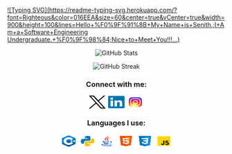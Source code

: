 <!--
**SenithVijayantha/SenithVijayantha** is a ✨ _special_ ✨ repository because its `README.md` (this file) appears on your GitHub profile.

Here are some ideas to get you started:

- 🔭 I’m currently working on ...
- 🌱 I’m currently learning ...
- 👯 I’m looking to collaborate on ...
- 🤔 I’m looking for help with ...
- 💬 Ask me about ...
- 📫 How to reach me: ...
- 😄 Pronouns: ...
- ⚡ Fun fact: ...
-->

<!--[![MasterHead](https://github.com/SenithVijayantha/SenithVijayantha/blob/main/banner%20(1).png?raw=true)](https://github.com/SenithVijayantha)-->

<!-- [![Anurag's GitHub stats](https://github-readme-stats.vercel.app/api?username=SenithVijayantha&show_icons=true&theme=radical&layout=donut)](https://github.com/anuraghazra/github-readme-stats) -->

[![Typing SVG](https://readme-typing-svg.herokuapp.com/?font=Righteous&color=016EEA&size=60&center=true&vCenter=true&width=900&height=100&lines=Hello+%F0%9F%91%8B+My+Name+is+Senith.;I+Am+a+Software+Engineering Undergraduate.+%F0%9F%98%84;Nice+to+Meet+You!!!...)](https://github.com/CodingAce123)

<p align="center">
  <img src="https://github-readme-stats.vercel.app/api?username=SenithVijayantha&show_icons=true&theme=radical&layout=donut" alt="GitHub Stats">
</p>

<p align="center">
  <img src="https://github-readme-streak-stats.herokuapp.com?user=SenithVijayantha&theme=radical&border_radius=4.2" alt="GitHub Streak">
</p>

<h3 align="center">Connect with me:</h3>
<p align="center">
<a href="https://twitter.com/SenithSV" target="blank"><img align="center" src="https://raw.githubusercontent.com/devicons/devicon/55609aa5bd817ff167afce0d965585c92040787a/icons/twitter/twitter-original.svg" alt="" height="30" width="40" /></a>
<a href="https://www.linkedin.com/in/senith-vijayantha-380974260/" target="blank"><img align="center" src="https://raw.githubusercontent.com/devicons/devicon/55609aa5bd817ff167afce0d965585c92040787a/icons/linkedin/linkedin-original.svg" alt="" height="30" width="40" /></a>
<a href="https://www.instagram.com/master_senith/" target="blank"><img align="center" src="https://raw.githubusercontent.com/SenithVijayantha/SenithVijayantha/51b90a9834081cf801386de284fdf12811aef4bb/icons8-instagram.svg" alt="" height="30" width="40" /></a>
<!-- <a href="your link" target="blank"><img align="center" src="https://cdn.jsdelivr.net/npm/simple-icons@3.0.1/icons/youtube.svg" alt="" height="30" width="40" /></a> -->
</p>

<h3 align="center">Languages I use:</h3>
<p align="center">
<a href="" target="blank"><img align="center" src="https://raw.githubusercontent.com/SenithVijayantha/SenithVijayantha/9c0f9e6cf55396740563d735b395a45ac968cf69/icons8-c%2B%2B.svg" alt="" height="30" width="40" /></a>
<a href="" target="blank"><img align="center" src="https://raw.githubusercontent.com/SenithVijayantha/SenithVijayantha/9c0f9e6cf55396740563d735b395a45ac968cf69/icons8-python.svg" alt="" height="30" width="40" /></a>
<a href="" target="blank"><img align="center" src="https://raw.githubusercontent.com/SenithVijayantha/SenithVijayantha/9c0f9e6cf55396740563d735b395a45ac968cf69/icons8-java.svg" alt="" height="30" width="40" /></a>
<a href="" target="blank"><img align="center" src="https://raw.githubusercontent.com/SenithVijayantha/SenithVijayantha/9c0f9e6cf55396740563d735b395a45ac968cf69/icons8-html.svg" alt="" height="30" width="40" /></a>
<a href="" target="blank"><img align="center" src="https://raw.githubusercontent.com/SenithVijayantha/SenithVijayantha/9c0f9e6cf55396740563d735b395a45ac968cf69/icons8-css.svg" alt="" height="30" width="40" /></a>
<a href="" target="blank"><img align="center" src="https://raw.githubusercontent.com/SenithVijayantha/SenithVijayantha/9c0f9e6cf55396740563d735b395a45ac968cf69/icons8-javascript.svg" alt="" height="30" width="40" /></a>

<!--[![trophy](https://github-profile-trophy.vercel.app/?username=SenithVijayantha&theme=onedark&row=2&column=3)](https://github.com/ryo-ma/github-profile-trophy)-->
